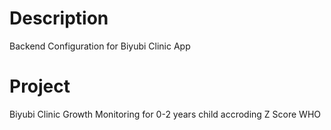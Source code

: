 # Description
Backend Configuration for Biyubi Clinic App

# Project 
Biyubi Clinic Growth Monitoring for 0-2 years child accroding Z Score WHO
